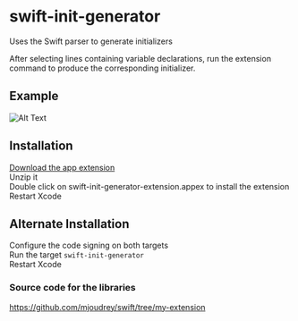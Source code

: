 # swift-init-generator
Uses the Swift parser to generate initializers

After selecting lines containing variable declarations, run the extension command to produce the corresponding initializer.

## Example
![Alt Text](https://github.com/mjoudrey/swift-init-generator/blob/master/out.gif)

## Installation
[Download the app extension](https://github.com/mjoudrey/swift-init-generator/releases/download/0.1/swift-init-generator-extension.appex.zip)  
Unzip it  
Double click on swift-init-generator-extension.appex to install the extension  
Restart Xcode  

## Alternate Installation 
Configure the code signing on both targets  
Run the target `swift-init-generator`  
Restart Xcode  

### Source code for the libraries
https://github.com/mjoudrey/swift/tree/my-extension
